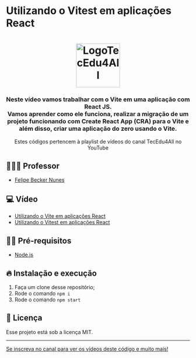 # Utilizando o Vitest em aplicações React

<h1 align="center">
  <img alt="LogoTecEdu4All" src="http://materiaisaulas.tecedu4all.com.br/canal/logo.png" width="120px" />
</h1>

<h3 align="center">
  Neste vídeo vamos trabalhar com o Vite em uma aplicação com React JS.<br/>
  Vamos aprender como ele funciona, realizar a migração de um projeto funcionando com Create React App (CRA) para o Vite e além disso, criar uma aplicação do zero usando o Vite.
</h3>

<p align="center">Estes códigos pertencem à playlist de vídeos do canal TecEdu4All no YouTube</p> 


## 👨🏼‍💻 Professor

- [Felipe Becker Nunes](https://github.com/nunesfb)

## 💻 Vídeo

- [Utilizando o Vite em aplicações React](https://youtu.be/87vbkrF03cM)
- [Utilizando o Vitest em aplicações React](https://youtu.be/j3nAKSF_jbU)

## ✋🏻 Pré-requisitos

- [Node.js](https://nodejs.org/en/)

## 🔥 Instalação e execução

1. Faça um clone desse repositório;
2. Rode o comando `npm i`
4. Rode o comando `npm start`

## 📝 Licença

Esse projeto está sob a licença MIT. 

---

[Se inscreva no canal para ver os vídeos deste código e muito mais!](https://www.youtube.com/channel/UClIDejJoLMKCfXKEyi5ZTWQ)
